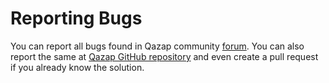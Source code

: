 # Reporting Bugs

You can report all bugs found in Qazap community [forum](http://www.qazap.com/forum). You can also report the same at [Qazap GitHub repository](https://github.com/Qazap/Qazap) and even create a pull request if you already know the solution.
